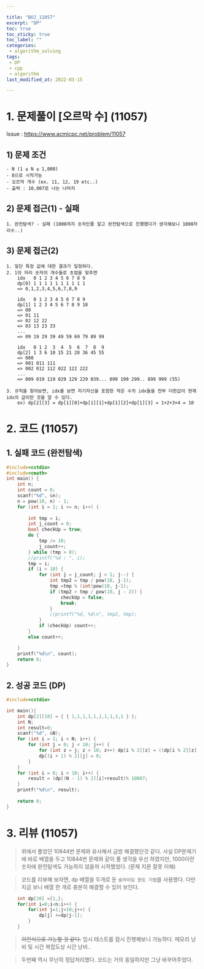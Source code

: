 ```yaml
---

title: "BOJ_11057"  
excerpt: "DP"  
toc: true  
toc_sticky: true  
toc_label: ""  
categories:  
 - algorithm_solving  
tags:  
 - DP
 - cpp  
 - algorithm
last_modified_at: 2022-03-15

---
```


# 1. 문제풀이 [오르막 수] (11057)
Issue : <https://www.acmicpc.net/problem/11057>
## 1) 문제 조건
	- N (1 ≤ N ≤ 1,000)
	- 0으로 시작가능
	- 오르막 개수 (ex. 11, 12, 19 etc..)
	- 출력 : 10,007로 나눈 나머지
## 2) 문제 접근(1) - 실패
	1. 완전탐색? - 실패 (1000까지 숫자인줄 알고 완전탐색으로 진행했다가 생각해보니 1000자리수..)
## 3) 문제 접근(2)
	1. 일단 특정 값에 대한 결과가 일정하다.
	2. 1의 자리 숫자의 개수들로 초점을 맞추면
		idx   0 1 2 3 4 5 6 7 8 9
		dp[0] 1 1 1 1 1 1 1 1 1 1
		=> 0,1,2,3,4,5,6,7,8,9

		idx   0 1 2 3 4 5 6 7 8 9
		dp[1] 1 2 3 4 5 6 7 8 9 10
		=> 00 
		=> 01 11
		=> 02 12 22
		=> 03 13 23 33
		...
		=> 09 19 29 39 49 59 69 79 89 99

		idx   0 1 2  3  4  5  6  7  8  9
		dp[2] 1 3 6 10 15 21 28 36 45 55
		=> 000
		=> 001 011 111
		=> 002 012 112 022 122 222
		...
		=> 009 019 119 029 129 229 039... 099 199 299.. 899 999 (55)

	3. 규칙을 찾아보면, idx를 보면 자기자신을 포함한 작은 수의 idx들을 전부 더한값이 현재 idx의 값이란 것을 알 수 있다.
		ex)	dp[2][3] = dp[1][0]+dp[1][1]+dp[1][2]+dp[1][3] = 1+2+3+4 = 10

# 2. 코드 (11057) 

## 1. 실패 코드 (완전탐색)
```cpp
#include<cstdio>
#include<cmath>
int main() {
	int n;
	int count = 0;
	scanf("%d", &n);
	n = pow(10, n) - 1;
	for (int i = 1; i <= n; i++) {
		
		int tmp = i;
		int j_count = 0;
		bool checkUp = true;
		do {
			tmp /= 10;
			j_count++;
		} while (tmp > 0);
		//printf("%d : ", i);
		tmp = i;
		if (i > 10) {
			for (int j = j_count; j > 1; j--) {
				int tmp2 = tmp / pow(10, j-1);
				tmp =tmp % (int)pow(10, j-1);
				if (tmp2 > tmp / pow(10, j - 2)) {
					checkUp = false;
					break;
				}
				//printf("%d, %d\n", tmp2, tmp);
			}
			if (checkUp) count++;
		}
		else count++;

	}
	printf("%d\n", count);
	return 0;
}


```

## 2. 성공 코드 (DP)

```cpp
#include<cstdio>

int main(){
	int dp[2][10] = { { 1,1,1,1,1,1,1,1,1,1 } };
	int N;
	int result=0;
	scanf("%d", &N);
	for (int i = 1; i < N; i++) {
		for (int j = 0; j < 10; j++) {
			for (int z = j; z < 10; z++) dp[i % 2][z] = ((dp[i % 2][z] + dp[(i + 1) % 2][j]) % 10007);
			dp[(i + 1) % 2][j] = 0;
		}
	}
	for (int i = 0; i < 10; i++) {
		result = (dp[(N - 1) % 2][i]+result)% 10007;
	}
	printf("%d\n", result);
	
	return 0;
}

```

# 3. 리뷰 (11057)

>	 위에서 풀었던 10844번 문제와 유사해서 금방 해결했던것 같다. 사실 DP문제기에 바로 배열을 두고 10844번 문제와 같이 풀 생각을 우선 하였지만, 1000이란 숫자에 완전탐색도 가능하지 않을까 시작했었다. (문제 지문 잘못 이해)

> 코드를 리뷰해 보자면, dp 배열을 두개로 둔  `슬라이딩 윈도 기법`을 사용했다. 다만 지금 보니 배열 한 개로 충분히 해결할 수 있어 보인다.

```cpp
	int dp[10] ={1,};
	for(int i=0;i<n;i++) {
		for(int j=1;j<10;j++) {
			dp[j] +=dp[j-1];
		}
	}
```
> <del>이런식으로 가능할 것 같다.</del> 임시 테스트를 잠시 진행해보니 가능하다. 메모리 낭비 및 시간 복잡도상 시간 낭비..


> 두번째 역시 무난히 정답처리했다. 코드는 거의 동일하지만 그냥 바꾸어주었다.